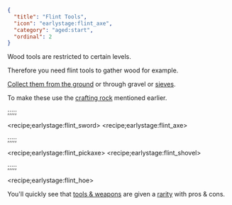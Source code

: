 ```json
{
  "title": "Flint Tools",
  "icon": "earlystage:flint_axe",
  "category": "aged:start",
  "ordinal": 2
}
```

Wood tools are restricted to certain levels.


Therefore you need flint tools to gather wood for example.


[Collect them from the ground](^aged:start/gather) or through gravel or [sieves](^aged:produce/sieve).


To make these use the [crafting rock](^aged:start/crafting_rock) mentioned earlier.

;;;;;


<recipe;earlystage:flint_sword>
<recipe;earlystage:flint_axe>

;;;;;


<recipe;earlystage:flint_pickaxe>
<recipe;earlystage:flint_shovel>

;;;;;


<recipe;earlystage:flint_hoe>


You'll quickly see that [tools & weapons](^aged:tools_and_weapons) are given a [rarity](^aged:tools_and_weapons/tiers) with pros & cons.